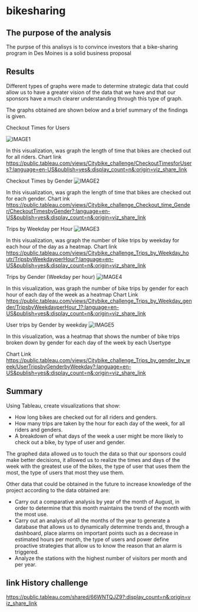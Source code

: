 # bikesharing

## The purpose of the analysis
The purpse of this analisys is to convince investors that a bike-sharing program in Des Moines is a solid business proposal

## Results
Different types of graphs were made to determine strategic data that could allow us to have a greater vision of the data that we have and that our sponsors have a much clearer understanding through this type of graph.

The graphs obtained are shown below and a brief summary of the findings is given.

Checkout Times for Users

![IMAGE1](https://user-images.githubusercontent.com/96089967/163074079-02f0a888-9145-40eb-b593-ad22a31d0432.png)

In this visualization, was graph the length of time that bikes are checked out for all riders.
Chart link
https://public.tableau.com/views/Citybike_challenge/CheckoutTimesforUsers?:language=en-US&publish=yes&:display_count=n&:origin=viz_share_link


Checkout Times by Gender
![IMAGE2](https://user-images.githubusercontent.com/96089967/163074104-087436dd-9bfe-451a-9996-b073ff69aff9.png)

In this visualization, was graph the length of time that bikes are checked out for each gender.
Chart ink
https://public.tableau.com/views/Citybike_challenge_Checkout_time_Gender/CheckoutTimesbyGender?:language=en-US&publish=yes&:display_count=n&:origin=viz_share_link


Trips by Weekday per Hour
![IMAGE3](https://user-images.githubusercontent.com/96089967/163074175-880773ad-29c3-4bb1-a1f1-611f46e11a48.png)

In this visualization, was graph the number of bike trips by weekday for each hour of the day as a heatmap.
Chart link
https://public.tableau.com/views/Citybike_challenge_Trips_by_Weekday_houtr/TripsbyWeekdayperHour?:language=en-US&publish=yes&:display_count=n&:origin=viz_share_link



Trips by Gender (Weekday per hour)
![IMAGE4](https://user-images.githubusercontent.com/96089967/163074213-ff2eaf08-f4ca-43a7-bc05-e224eae90d99.png)

In this visualization, was graph the number of bike trips by gender for each hour of each day of the week as a heatmap
Chart Link
https://public.tableau.com/views/Citybike_challenge_Trips_by_Weekday_gender/TripsbyWeekdayperHour_1?:language=en-US&publish=yes&:display_count=n&:origin=viz_share_link



User trips by Gender by weekday
![IMAGE5](https://user-images.githubusercontent.com/96089967/163074268-e0548045-b05c-4bca-8a93-2d3120dd8d70.png)

In this visualization, was a heatmap that shows the number of bike trips broken down by gender for each day of the week by each Usertype

Chart Link
https://public.tableau.com/views/Citybike_challenge_Trips_by_gender_by_week/UserTripsbyGenderbyWeekday?:language=en-US&publish=yes&:display_count=n&:origin=viz_share_link

## Summary

Using Tableau, create visualizations that show:

- How long bikes are checked out for all riders and genders.
- How many trips are taken by the hour for each day of the week, for all riders and genders.
- A breakdown of what days of the week a user might be more likely to check out a bike, by type of user and gender.

The graphed data allowed us to touch the data so that our sponsors could make better decisions, it allowed us to realize the times and days of the week with the greatest use of the bikes, the type of user that uses them the most, the type of users that most they use them.

Other data that could be obtained in the future to increase knowledge of the project according to the data obtained are:
- Carry out a comparative analysis by year of the month of August, in order to determine that this month maintains the trend of the month with the most use.
- Carry out an analysis of all the months of the year to generate a database that allows us to dynamically determine trends and, through a dashboard, place alarms on important points such as a decrease in estimated hours per month, the type of users and power define proactive strategies that allow us to know the reason that an alarm is triggered.
- Analyze the stations with the highest number of visitors per month and per year.


## link History challenge

https://public.tableau.com/shared/66WNTQJZ9?:display_count=n&:origin=viz_share_link

